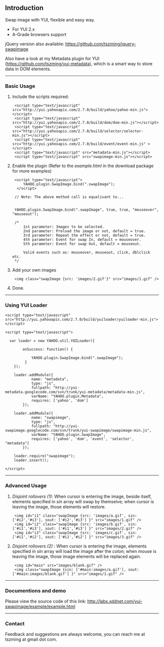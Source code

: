 Introduction
----------------

Swap image with YUI, flexible and easy way.

 * For YUI 2.x
 * A-Grade browsers support

jQuery version also available: https://github.com/tszming/jquery-swapimage

Also have a look at my Metadata plugin for YUI (https://github.com/tszming/yui-metadata), which is a smart way to store data in DOM elements.

----

### Basic Usage

1. Include the scripts required:


        <script type="text/javascript" src="http://yui.yahooapis.com/2.7.0/build/yahoo/yahoo-min.js"></script>
        <script type="text/javascript" src="http://yui.yahooapis.com/2.7.0/build/dom/dom-min.js"></script>
        <script type="text/javascript" src="http://yui.yahooapis.com/2.7.0/build/selector/selector-min.js"></script>
        <script type="text/javascript" src="http://yui.yahooapis.com/2.7.0/build/event/event-min.js" ></script>
        <script type="text/javascript" src="metadata-min.js"></script>
        <script type="text/javascript" src="swapimage-min.js"></script>

2. Enable the plugin (Refer to the *example.html* in the download package for more examples)


        <script type="text/javascript">
            YAHOO.plugin.SwapImage.bind(".swapImage");
         </script>

        // Note: The above method call is equalivant to...


        YAHOO.plugin.SwapImage.bind(".swapImage", true, true, "mouseover", "mouseout");
        
        /*
            1st parameter: Images to be selected.
            2nd parameter: Preload the image or not, default = true.
            3rd parameter: Repeat the effect or not, default = true.
            4th parameter: Event for swap In, default = mouseover.
            5th parameter: Event for swap Out, default = mouseout.
        
            Valid events such as: mouseover, mouseout, click, dblclick etc.
        */


3. Add your own images


        <img class="swapImage {src: 'images/2.gif'}" src="images/1.gif" />


4. Done.

----

### Using YUI Loader 

```
<script type="text/javascript" src="http://yui.yahooapis.com/2.7.0/build/yuiloader/yuiloader-min.js"></script>

<script type="text/javascript">

  var loader = new YAHOO.util.YUILoader({

        onSuccess: function() {
        
            YAHOO.plugin.SwapImage.bind(".swapImage");          
         }
    });

    loader.addModule({
            name: "metadata",
            type: "js",
            fullpath: "http://yui-metadata.googlecode.com/svn/trunk/yui-metadata/metadata-min.js",
            varName: "YAHOO.plugin.Metadata",
            requires: ['yahoo', 'dom']
        });

    loader.addModule({
            name: "swapimage",
            type: "js",
            fullpath: "http://yui-swapimage.googlecode.com/svn/trunk/yui-swapimage/swapimage-min.js",
            varName: "YAHOO.plugin.SwapImage",
            requires: ['yahoo', 'dom', 'event', 'selector', "metadata"]
        });

    loader.require("swapimage");
    loader.insert();
    
</script>
```

----
### Advanced Usage

1. *Disjoint rollovers (1)*: When cursor is entering the image, beside itself, elements specified in *sin* array will swap by themselve; when cursor is leaving the image, those elements will restore.  

        <img id="i1" class="swapImage {src: 'images/a.gif', sin: ['#i2','#i3'], sout: ['#i2','#i3'] }" src="images/1.gif" />
        <img id="i2" class="swapImage {src: 'images/b.gif', sin: ['#i1','#i3'], sout: ['#i1','#i3'] }" src="images/2.gif" />
        <img id="i3" class="swapImage {src: 'images/c.gif', sin: ['#i1','#i2'], sout: ['#i1','#i2'] }" src="images/3.gif" />


2. *Disjoint rollovers (2)* : When cursor is entering the image, elements specified in *sin* array will load the image after the *colon*; when mouse is leaving the image, those image elements will be replaced again.  

        <img id="main" src="images/blank.gif" />
        <img class="swapImage {sin: ['#main:images/a.gif'], sout: ['#main:images/blank.gif'] }" src="images/1.gif" />


----

### Documentions and demo

Please view the source code of this link: http://labs.xddnet.com/yui-swapimage/example/example.html

----

### Contact

Feedback and suggestions are always welcome, you can reach me at tszming at gmail dot com.    
